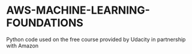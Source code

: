 # AWS-MACHINE-LEARNING-FOUNDATIONS
Python code used on the free course provided by Udacity in partnership with Amazon
